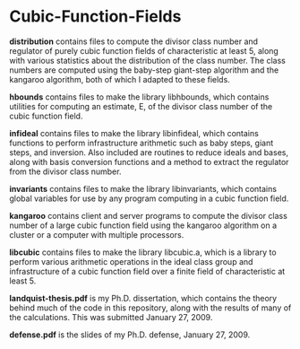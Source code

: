# Cubic-Function-Fields

**distribution** contains files to compute the divisor class number and regulator of purely cubic function fields of characteristic at least 5, along with various statistics about the distribution of the class number. The class numbers are computed using the baby-step giant-step algorithm and the kangaroo algorithm, both of which I adapted to these fields.

**hbounds** contains files to make the library libhbounds, which contains utilities for computing an estimate, E, of the divisor class number of the cubic function field.

**infideal** contains files to make the library libinfideal, which contains functions to perform infrastructure arithmetic such as baby steps, giant steps, and inversion. Also included are routines to reduce ideals and bases, along with basis conversion functions and a method to extract the regulator from the divisor class number.

**invariants** contains files to make the library libinvariants, which contains global variables for use by any program computing in a cubic function field.

**kangaroo** contains client and server programs to compute the divisor class number of a large cubic function field using the kangaroo algorithm on a cluster or a computer with multiple processors.

**libcubic** contains files to make the library libcubic.a, which is a library to perform various arithmetic operations in the ideal class group and infrastructure of a cubic function field over a finite field of characteristic at least 5.

**landquist-thesis.pdf** is my Ph.D. dissertation, which contains the theory behind much of the code in this repository, along with the results of many of the calculations. This was submitted January 27, 2009.

**defense.pdf** is the slides of my Ph.D. defense, January 27, 2009.
